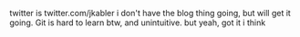 twitter is twitter.com/jkabler
i don't have the blog thing going, but will get it going.
Git is hard to learn btw, and unintuitive. but yeah, got it i think
